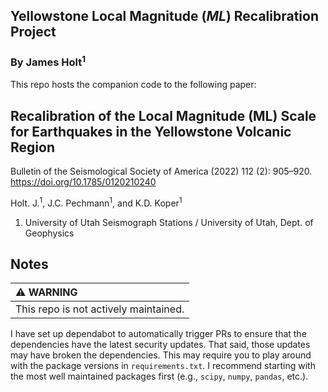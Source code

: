 Yellowstone Local Magnitude (*ML*) Recalibration Project
----------------------------------------------------------
### By James Holt<sup>1</sup>

This repo hosts the companion code to the following paper:

## Recalibration of the Local Magnitude (⁠ML⁠) Scale for Earthquakes in the Yellowstone Volcanic Region
Bulletin of the Seismological Society of America (2022) 112 (2): 905–920.
https://doi.org/10.1785/0120210240

Holt. J.<sup>1</sup>, J.C. Pechmann<sup>1</sup>, and K.D. Koper<sup>1</sup>


1. University of Utah Seismograph Stations / University of Utah, Dept. of Geophysics

## Notes

| :warning: WARNING          |
|:---------------------------|
| This repo is not actively maintained. |

I have set up dependabot to automatically trigger PRs to ensure that the dependencies have the latest security updates. That said, those updates may have broken the dependencies. This may require you to play around with the package versions in `requirements.txt`. I recommend starting with the most well maintained packages first (e.g., `scipy`, `numpy`, `pandas`, etc.).
